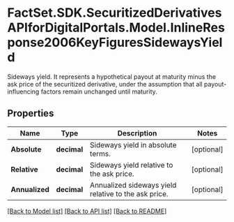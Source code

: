 # FactSet.SDK.SecuritizedDerivativesAPIforDigitalPortals.Model.InlineResponse2006KeyFiguresSidewaysYield
Sideways yield. It represents a hypothetical payout at maturity minus the ask price of the securitized derivative, under the assumption that all payout-influencing factors remain unchanged until maturity.

## Properties

Name | Type | Description | Notes
------------ | ------------- | ------------- | -------------
**Absolute** | **decimal** | Sideways yield in absolute terms. | [optional] 
**Relative** | **decimal** | Sideways yield relative to the ask price. | [optional] 
**Annualized** | **decimal** | Annualized sideways yield relative to the ask price. | [optional] 

[[Back to Model list]](../README.md#documentation-for-models) [[Back to API list]](../README.md#documentation-for-api-endpoints) [[Back to README]](../README.md)

